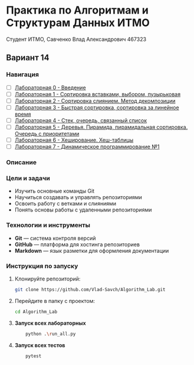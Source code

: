# Практика по Алгоритмам и Cтруктурам Данных ИТМО

Студент ИТМО, Савченко Влад Александрович 467323
## Вариант 14

### Навигация

- [ ] [Лабораторная 0 - Введение ](Lab0)
- [ ] [Лабораторная 1 - Сортировка вставками, выбором, пузырьковая ](Lab1)
- [ ] [Лабораторная 2 - Сортировка слиянием. Метод декомпозиции ](Lab2)
- [ ] [Лабораторная 3 - Быстрая сортировка, сортировка за линейное время ](Lab3)
- [ ] [Лабораторная 4 - Стек, очередь, связанный список ](Lab4)
- [ ] [Лабораторная 5 - Деревья. Пирамида, пирамидальная сортировка. Очередь с приоритетами ](Lab5)
- [ ] [Лабораторная 6 - Хеширование. Хеш-таблицы ](Lab6)
- [ ] [Лабораторная 7 - Динамическое программирование №1 ](Lab7)

### Описание 

### Цели и задачи

- Изучить основные команды Git
- Научиться создавать и управлять репозиториями
- Освоить работу с ветками и слияниями
- Понять основы работы с удаленными репозиториями

### Технологии и инструменты

- **Git** — система контроля версий
- **GitHub** — платформа для хостинга репозиториев
- **Markdown** — язык разметки для оформления документации

### Инструкция по запуску

1. Клонируйте репозиторий:
   ```bash
   git clone https://github.com/Vlad-Savch/Algorithm_Lab.git
   ```
2. Перейдите в папку с проектом:
   ```bash
   cd Algorithm_Lab
   ```
3. **Запуск всех лабораторных**
    ```bash
        python .\run_all.py

4. **Запуск всех тестов**
    ```bash
        pytest

